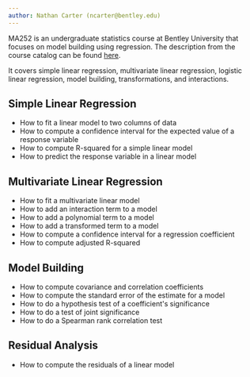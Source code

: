 ```yaml
---
author: Nathan Carter (ncarter@bentley.edu)
---
```


MA252 is an undergraduate statistics course at Bentley University
that focuses on model building using regression.
The description from the course catalog can be found
[here](https://catalog.bentley.edu/undergraduate/courses/ma/).

It covers simple linear regression, multivariate linear regression,
logistic linear regression, model building, transformations, and
interactions.

## Simple Linear Regression

 * How to fit a linear model to two columns of data
 * How to compute a confidence interval for the expected value of a response variable
 * How to compute R-squared for a simple linear model
 * How to predict the response variable in a linear model

## Multivariate Linear Regression

 * How to fit a multivariate linear model
 * How to add an interaction term to a model
 * How to add a polynomial term to a model
 * How to add a transformed term to a model
 * How to compute a confidence interval for a regression coefficient
 * How to compute adjusted R-squared

## Model Building

 * How to compute covariance and correlation coefficients
 * How to compute the standard error of the estimate for a model
 * How to do a hypothesis test of a coefficient's significance
 * How to do a test of joint significance
 * How to do a Spearman rank correlation test

## Residual Analysis

 * How to compute the residuals of a linear model
